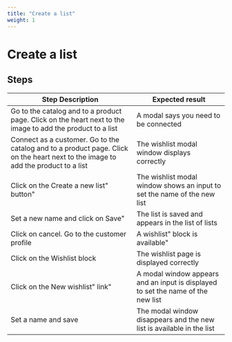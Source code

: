 ```yaml
---
title: "Create a list"
weight: 1
---
```


# Create a list
## Steps
| Step Description | Expected result |
| ----- | ----- |
| Go to the catalog and to a product page. Click on the heart next to the image to add the product to a list | A modal says you need to be connected |
| Connect as a customer. Go to the catalog and to a product page. Click on the heart next to the image to add the product to a list | The wishlist modal window displays correctly |
| Click on the Create a new list" button" | The wishlist modal window shows an input to set the name of the new list |
| Set a new name and click on Save" | The list is saved and appears in the list of lists |
| Click on cancel. Go to the customer profile | A wishlist" block is available" |
| Click on the Wishlist block | The wishlist page is displayed correctly |
| Click on the New wishlist" link" | A modal window appears and an input is displayed to set the name of the new list |
| Set a name and save | The modal window disappears and the new list is available in the list |
